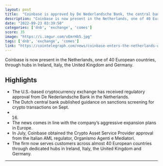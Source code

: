 ```yaml
---
layout: post
title:  "Coinbase is approved by De Nederlandsche Bank, the central bank of the Netherlands."
description: "Coinbase is now present in the Netherlands, one of 40 European countries, through hubs in Ireland, Italy, the United Kingdom and Germany."
date: "2022-09-23 03:39:50"
categories: ['dnb', 'exchange', 'comes']
score: 35
image: "https://i.imgur.com/vEmrHb5.jpg"
tags: ['dnb', 'exchange', 'comes']
link: "https://cointelegraph.com/news/coinbase-enters-the-netherlands-with-central-bank-approval"
---
```


Coinbase is now present in the Netherlands, one of 40 European countries, through hubs in Ireland, Italy, the United Kingdom and Germany.

## Highlights

- The U.S.-based cryptocurrency exchange has received regulatory approval from De Nederlandsche Bank in the Netherlands.
- The Dutch central bank published guidance on sanctions screening for crypto transactions on Sept.
- 16.
- The news comes in line with the company’s aggressive expansion plans in Europe.
- In July, Coinbase obtained the Crypto Asset Service Provider approval from the Italian AML regulator, Organismo Agenti e Mediatori.
- The firm now serves customers across almost 40 European countries through dedicated hubs in Ireland, Italy, the United Kingdom and Germany.

---
